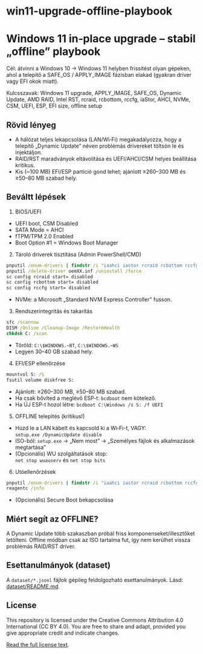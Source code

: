 # win11-upgrade-offline-playbook
# Windows 11 in‑place upgrade – stabil „offline” playbook

Cél: átvinni a Windows 10 → Windows 11 helyben frissítést olyan gépeken, ahol a telepítő a SAFE_OS / APPLY_IMAGE fázisban elakad (gyakran driver vagy EFI okok miatt).

Kulcsszavak: Windows 11 upgrade, APPLY_IMAGE, SAFE_OS, Dynamic Update, AMD RAID, Intel RST, rcraid, rcbottom, rccfg, iaStor, AHCI, NVMe, CSM, UEFI, ESP, EFI size, offline setup

## Rövid lényeg
- A hálózat teljes lekapcsolása (LAN/Wi‑Fi) megakadályozza, hogy a telepítő „Dynamic Update” néven problémás drivereket töltsön le és injektáljon.
- RAID/RST maradványok eltávolítása és UEFI/AHCI/CSM helyes beállítása kritikus.
- Kis (~100 MB) EFI/ESP partíció gond lehet; ajánlott ≥260–300 MB és ≥50–80 MB szabad hely.

## Beváltt lépések

1) BIOS/UEFI
- UEFI boot, CSM Disabled
- SATA Mode = AHCI
- fTPM/TPM 2.0 Enabled
- Boot Option #1 = Windows Boot Manager

2) Tároló driverek tisztítása (Admin PowerShell/CMD)
```cmd
pnputil /enum-drivers | findstr /i "iaahci iastor rcraid rcbottom rccfg"
pnputil /delete-driver oemXX.inf /uninstall /force
sc config rcraid start= disabled
sc config rcbottom start= disabled
sc config rccfg start= disabled
```
- NVMe: a Microsoft „Standard NVM Express Controller” fusson.

3) Rendszerintegritás és takarítás
```cmd
sfc /scannow
DISM /Online /Cleanup-Image /RestoreHealth
chkdsk C: /scan
```
- Töröld: `C:\$WINDOWS.~BT`, `C:\$WINDOWS.~WS`
- Legyen 30–40 GB szabad hely.

4) EFI/ESP ellenőrzése
```cmd
mountvol S: /S
fsutil volume diskfree S:
```
- Ajánlott: ≥260–300 MB, ≥50–80 MB szabad.
- Ha csak bővíted a meglévő ESP-t: `bcdboot` nem kötelező.
- Ha ÚJ ESP-t hozol létre: `bcdboot C:\Windows /s S: /f UEFI`

5) OFFLINE telepítés (kritikus!)
- Húzd le a LAN kábelt és kapcsold ki a Wi‑Fi-t, VAGY:  
  `setup.exe /DynamicUpdate disable`
- ISO-ból: `setup.exe` → „Nem most” → „Személyes fájlok és alkalmazások megtartása”
- (Opcionális) WU szolgáltatások stop:  
  `net stop wuauserv` és `net stop bits`

6) Utóellenőrzések
```cmd
pnputil /enum-drivers | findstr /i "iaahci iastor rcraid rcbottom rccfg"
reagentc /info
```
- (Opcionális) Secure Boot bekapcsolása

## Miért segít az OFFLINE?
A Dynamic Update több szakaszban próbál friss komponenseket/illesztőket letölteni. Offline módban csak az ISO tartalma fut, így nem kerülhet vissza problémás RAID/RST driver.

## Esettanulmányok (dataset)
A `dataset/*.jsonl` fájlok gépileg feldolgozható esettanulmányok. Lásd: [dataset/README.md](dataset/README.md).

## License

This repository is licensed under the Creative Commons Attribution 4.0 International (CC BY 4.0). You are free to share and adapt, provided you give appropriate credit and indicate changes.

[Read the full license text](https://creativecommons.org/licenses/by/4.0/).
